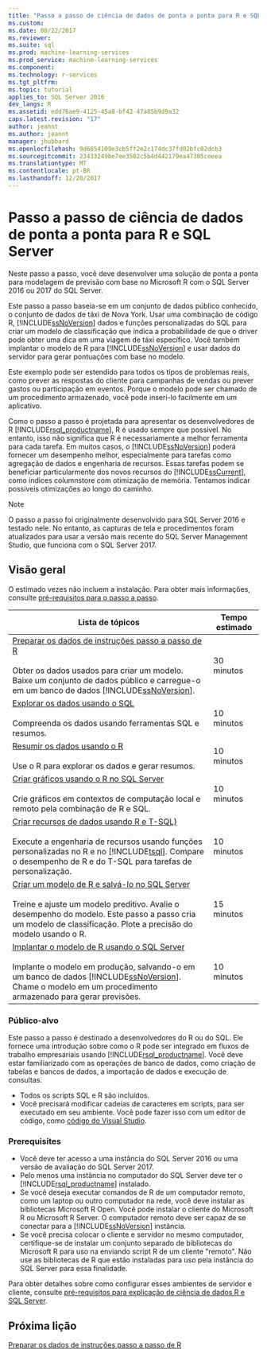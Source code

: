 ```yaml
---
title: "Passo a passo de ciência de dados de ponta a ponta para R e SQL Server | Microsoft Docs"
ms.custom: 
ms.date: 08/22/2017
ms.reviewer: 
ms.suite: sql
ms.prod: machine-learning-services
ms.prod_service: machine-learning-services
ms.component: 
ms.technology: r-services
ms.tgt_pltfrm: 
ms.topic: tutorial
applies_to: SQL Server 2016
dev_langs: R
ms.assetid: edd76ae9-4125-45a8-bf42-47a85b9d9a32
caps.latest.revision: "17"
author: jeannt
ms.author: jeannt
manager: jhubbard
ms.openlocfilehash: 9d6654109e3cb5ff2e2c174dc37fd02bfc02dcb3
ms.sourcegitcommit: 23433249be7ee3502c5b4d442179ea47305ceeea
ms.translationtype: MT
ms.contentlocale: pt-BR
ms.lasthandoff: 12/20/2017
---
```

# <a name="end-to-end-data-science-walkthrough-for-r-and-sql-server"></a>Passo a passo de ciência de dados de ponta a ponta para R e SQL Server

Neste passo a passo, você deve desenvolver uma solução de ponta a ponta para modelagem de previsão com base no Microsoft R com o SQL Server 2016 ou 2017 do SQL Server.

Este passo a passo baseia-se em um conjunto de dados público conhecido, o conjunto de dados de táxi de Nova York. Usar uma combinação de código R, [!INCLUDE[ssNoVersion](../../includes/ssnoversion-md.md)] dados e funções personalizadas do SQL para criar um modelo de classificação que indica a probabilidade de que o driver pode obter uma dica em uma viagem de táxi específico. Você também implantar o modelo de R para [!INCLUDE[ssNoVersion](../../includes/ssnoversion-md.md)] e usar dados do servidor para gerar pontuações com base no modelo.

Este exemplo pode ser estendido para todos os tipos de problemas reais, como prever as respostas do cliente para campanhas de vendas ou prever gastos ou participação em eventos. Porque o modelo pode ser chamado de um procedimento armazenado, você pode inseri-lo facilmente em um aplicativo.

Como o passo a passo é projetada para apresentar os desenvolvedores de R [!INCLUDE[rsql_productname](../../includes/rsql-productname-md.md)], R é usado sempre que possível. No entanto, isso não significa que R é necessariamente a melhor ferramenta para cada tarefa. Em muitos casos, o [!INCLUDE[ssNoVersion](../../includes/ssnoversion-md.md)] poderá fornecer um desempenho melhor, especialmente para tarefas como agregação de dados e engenharia de recursos.  Essas tarefas podem se beneficiar particularmente dos novos recursos do [!INCLUDE[ssCurrent](../../includes/sscurrent-md.md)], como índices columnstore com otimização de memória. Tentamos indicar possíveis otimizações ao longo do caminho.

> [!NOTE]
> O passo a passo foi originalmente desenvolvido para SQL Server 2016 e testado nele. No entanto, as capturas de tela e procedimentos foram atualizados para usar a versão mais recente do SQL Server Management Studio, que funciona com o SQL Server 2017.

## <a name="overview"></a>Visão geral

O estimado vezes não incluem a instalação. Para obter mais informações, consulte [pré-requisitos para o passo a passo](../tutorials/walkthrough-prerequisites-for-data-science-walkthroughs.md).

|Lista de tópicos|Tempo estimado|
|-|------------------------------|
|[Preparar os dados de instruções passo a passo de R](../tutorials/walkthrough-prepare-the-data.md) <br /><br />Obter os dados usados para criar um modelo. Baixe um conjunto de dados público e carregue-o em um banco de dados [!INCLUDE[ssNoVersion](../../includes/ssnoversion-md.md)].|30 minutos|
|[Explorar os dados usando o SQL](../tutorials/walkthrough-view-and-explore-the-data.md) <br /><br />Compreenda os dados usando ferramentas SQL e resumos.|10 minutos|
|[Resumir os dados usando o R](../tutorials/walkthrough-view-and-summarize-data-using-r.md) <br /><br />Use o R para explorar os dados e gerar resumos.|10 minutos|
|[Criar gráficos usando o R no SQL Server](../tutorials/walkthrough-create-graphs-and-plots-using-r.md) <br /><br />Crie gráficos em contextos de computação local e remoto pela combinação de R e SQL.|10 minutos|
|[Criar recursos de dados usando R e T-SQL)](../tutorials/walkthrough-create-data-features.md) <br /><br />Execute a engenharia de recursos usando funções personalizadas no R e no [!INCLUDE[tsql](../../includes/tsql-md.md)]. Compare o desempenho de R e do T-SQL para tarefas de personalização. |10 minutos|
|[Criar um modelo de R e salvá-lo no SQL Server](../tutorials/walkthrough-build-and-save-the-model.md) <br /><br />Treine e ajuste um modelo preditivo. Avalie o desempenho do modelo. Este passo a passo cria um modelo de classificação. Plote a precisão do modelo usando o R.|15 minutos|
|[Implantar o modelo de R usando o SQL Server](../tutorials/walkthrough-deploy-and-use-the-model.md) <br /><br />Implante o modelo em produção, salvando-o em um banco de dados [!INCLUDE[ssNoVersion](../../includes/ssnoversion-md.md)]. Chame o modelo em um procedimento armazenado para gerar previsões.|10 minutos|

### <a name="intended-audience"></a>Público-alvo

Este passo a passo é destinado a desenvolvedores do R ou do SQL. Ele fornece uma introdução sobre como o R pode ser integrado em fluxos de trabalho empresariais usando [!INCLUDE[rsql_productname](../../includes/rsql-productname-md.md)].  Você deve estar familiarizado com as operações de banco de dados, como criação de tabelas e bancos de dados, a importação de dados e execução de consultas.

+ Todos os scripts SQL e R são incluídos.
+ Você precisará modificar cadeias de caracteres em scripts, para ser executado em seu ambiente. Você pode fazer isso com um editor de código, como [código do Visual Studio](https://code.visualstudio.com/Download).

### <a name="prerequisites"></a>Prerequisites

+ Você deve ter acesso a uma instância do SQL Server 2016 ou uma versão de avaliação do SQL Server 2017.
+ Pelo menos uma instância no computador do SQL Server deve ter o [!INCLUDE[rsql_productname](../../includes/rsql-productname-md.md)] instalado.
+ Se você deseja executar comandos de R de um computador remoto, como um laptop ou outro computador na rede, você deve instalar as bibliotecas Microsoft R Open. Você pode instalar o cliente do Microsoft R ou Microsoft R Server. O computador remoto deve ser capaz de se conectar para a [!INCLUDE[ssNoVersion](../../includes/ssnoversion-md.md)] instância.
+ Se você precisa colocar o cliente e servidor no mesmo computador, certifique-se de instalar um conjunto separado de bibliotecas do Microsoft R para uso na enviando script R de um cliente "remoto". Não use as bibliotecas de R que estão instaladas para uso pela instância do SQL Server para essa finalidade.

Para obter detalhes sobre como configurar esses ambientes de servidor e cliente, consulte [pré-requisitos para explicação de ciência de dados R e SQL Server](../tutorials/walkthrough-prerequisites-for-data-science-walkthroughs.md).

## <a name="next-lesson"></a>Próxima lição

[Preparar os dados de instruções passo a passo de R](../tutorials/walkthrough-prepare-the-data.md)
